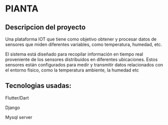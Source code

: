 # PIANTA


## Descripcion del proyecto

Una plataforma IOT que tiene como objetivo obtener y procesar datos de sensores que miden diferentes variables, como temperatura, humedad, etc. 

El sistema está diseñado para recopilar información en tiempo real proveniente de los sensores distribuidos en diferentes ubicaciones. Estos sensores están configurados para medir y transmitir datos relacionados con el entorno físico, como la temperatura ambiente, la humedad etc


## Tecnologias usadas:

Flutter/Dart


Django


Mysql server







